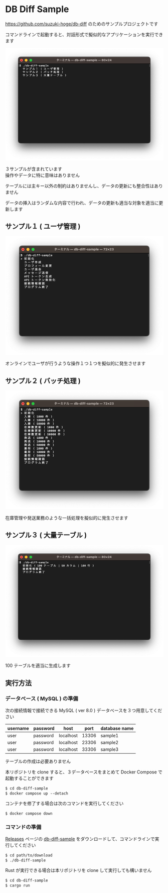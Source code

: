 # DB Diff Sample

https://github.com/suzuki-hoge/db-diff のためのサンプルプロジェクトです

コマンドラインで起動すると、対話形式で擬似的なアプリケーションを実行できます

![ss1](./doc/ss1.png)

３サンプルが含まれています  
操作やデータに特に意味はありません

テーブルには主キー以外の制約はありませんし、データの更新にも整合性はありません

データの挿入はランダムな内容で行われ、データの更新も適当な対象を適当に更新します

## サンプル１ ( ユーザ管理 )

![ss2](./doc/ss2.png)

オンラインでユーザが行うような操作１つ１つを擬似的に発生させます

## サンプル２ ( バッチ処理 )

![ss3](./doc/ss3.png)

在庫管理や発送業務のような一括処理を擬似的に発生させます

## サンプル３ ( 大量テーブル )

![ss4](./doc/ss4.png)

100 テーブルを適当に生成します

## 実行方法

### データベース ( MySQL ) の準備

次の接続情報で接続できる MySQL ( ver 8.0 ) データベースを３つ用意してください

| username | password | host      | port  | database name |
|----------|----------|-----------|-------|---------------|
| user     | password | localhost | 13306 | sample1       |
| user     | password | localhost | 23306 | sample2       |
| user     | password | localhost | 33306 | sample3       |

テーブルの作成は必要ありません

本リポジトリを clone すると、３データベースをまとめて Docker Compose で起動することができます

```
$ cd db-diff-sample
$ docker compose up --detach
```

コンテナを修了する場合は次のコマンドを実行してください

```
$ docker compose down
```

### コマンドの準備

[Releases](https://github.com/suzuki-hoge/db-diff-sample/releases) ページの [db-diff-sample](https://github.com/suzuki-hoge/db-diff-sample/releases/download/v1.1.1/db-diff-sample) をダウンロードして、コマンドラインで実行してください

```
$ cd path/to/download
$ ./db-diff-sample
```

Rust が実行できる場合は本リポジトリを clone して実行しても構いません

```
$ cd db-diff-sample
$ cargo run
```
